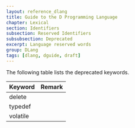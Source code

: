 ```yaml
---
layout: reference_dlang
title: Guide to the D Programming Language
chapter: Lexical
section: Identifiers
subsection: Reserved Identifiers
subsubsection: Deprecated
excerpt: Language reserved words
group: DLang
tags: [dlang, dguide, draft]
---
```


The following table lists the deprecated keywords.

| Keyword  | Remark |
|----------|--------|
| delete   | |
| typedef  | |
| volatile | |
